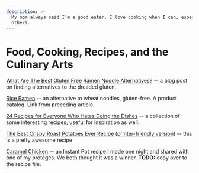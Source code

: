 ```yaml
---
description: >-
  My mom always said I'm a good eater. I love cooking when I can, especially for
  others.
---
```


# Food, Cooking, Recipes, and the Culinary Arts

[What Are The Best Gluten Free Ramen Noodle Alternatives?](https://www.pressery.com/blog/gluten-free-ramen-noodle-alternatives) -- a blog post on finding alternatives to the dreaded gluten. 

[Rice Ramen](https://shop.lotusfoods.com/Rice-Ramen/c/LotusFoods@Ramen) -- an alternative to wheat noodles, gluten-free. A product catalog. Link from preceding article.

[24 Recipes for Everyone Who Hates Doing the Dishes](https://cooking.nytimes.com/68861692-nyt-cooking/18364359-24-recipes-for-everyone-who-hates-doing-the-dishes%20%20%20%20%20%20) -- a collection of some interesting recipes; useful for inspiration as well.

[The Best Crispy Roast Potatoes Ever Recipe](https://www.seriouseats.com/recipes/2016/12/the-best-roast-potatoes-ever-recipe.html) \([printer-friendly version](https://www.seriouseats.com/recipes/2016/12/print/the-best-roast-potatoes-ever-recipe.html)\) -- this is a pretty awesome recipe

[Caramel Chicken](https://soupbelly.com/2018/04/23/caramel-chicken/) -- an Instant Pot recipe I made one night and shared with one of my protégés. We both thought it was a winner. **TODO:** copy over to the recipe file.







